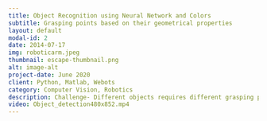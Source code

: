 ```yaml
---
title: Object Recognition using Neural Network and Colors
subtitle: Grasping points based on their geometrical properties
layout: default
modal-id: 2
date: 2014-07-17
img: roboticarm.jpeg
thumbnail: escape-thumbnail.png
alt: image-alt
project-date: June 2020
client: Python, Matlab, Webots
category: Computer Vision, Robotics
description: Challenge- Different objects requires different grasping points based on their geometrical properties and this can be done if we identify them correctly. Solution- Object identification can be done with various approaches like with the help of barcodes, RFID or vision systems. Based on the constraints and dependencies in our application I identified the object with the help of a camera using the combination of YOLO V3 algorithm for object detection and a color-detection algorithm to classify the object in order to get the classified object’s properties from the metadata. Result- This algorithm was tested on different colored objects which were attached with different colored papers as well as multiple colors were attached on the single object and based on the sequence of colors the object was identified correctly in a structured environment.
video: Object_detection480x852.mp4
---
```

